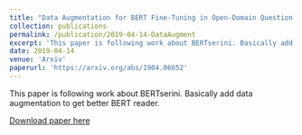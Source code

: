 ```yaml
---
title: "Data Augmentation for BERT Fine-Tuning in Open-Domain Question Answering"
collection: publications
permalink: /publication/2019-04-14-DataAugment
excerpt: 'This paper is following work about BERTserini. Basically add data augmentation to get better BERT reader.'
date: 2019-04-14
venue: 'Arxiv'
paperurl: 'https://arxiv.org/abs/1904.06652'
---
```

This paper is following work about BERTserini. Basically add data augmentation to get better BERT reader.

[Download paper here](https://arxiv.org/pdf/1904.06652.pdf)
